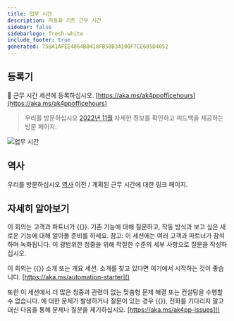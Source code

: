 ```yaml
---
title: 업무 시간
description: 자동화 키트 근무 시간
sidebar: false
sidebarlogo: fresh-white
include_footer: true
generated: 75BA1AFEE4864B0410FB50B34100F7CE685D4052
---
```


## 등록기

<g-emoji class="g-emoji" alias="calendar" fallback-src="https://github.githubassets.com/images/icons/emoji/unicode/1f4c6.png">📆</g-emoji> 근무 시간 세션에 등록하십시오. [https://aka.ms/ak4ppofficehours](https://aka.ms/ak4ppofficehours)

> 우리를 방문하십시오 [2022년 11월](/ko/office-hours/november-2022) 자세한 정보를 확인하고 피드백을 제공하는 방문 페이지.

![업무 시간](/images/office-hours.png)

## 역사

우리를 방문하십시오 [역사](/ko/office-hours/history) 이전 / 계획된 근무 시간에 대한 링크 페이지.

## 자세히 알아보기

이 회의는 고객과 파트너가 {{<product-name>}}. 기존 기능에 대해 질문하고, 작동 방식과 보고 싶은 새로운 기능에 대해 알아볼 준비를 하세요. 참고: 이 세션에는 여러 고객과 파트너가 참석하며 녹화됩니다. 이 광범위한 청중을 위해 적절한 수준의 세부 사항으로 질문을 작성하십시오.

이 회의는 {{<product-name>}} 소개 또는 개요 세션. 소개를 찾고 있다면 여기에서 시작하는 것이 좋습니다. [https://aka.ms/automation-starter]()

또한 이 세션에서 더 많은 청중과 관련이 없는 맞춤형 문제 해결 또는 컨설팅을 수행할 수 없습니다. 에 대한 문제가 발생하거나 질문이 있는 경우 {{<product-name>}}, 전화를 기다리지 말고 대신 다음을 통해 문제나 질문을 제기하십시오. [https://aka.ms/ak4pp-issues]()
